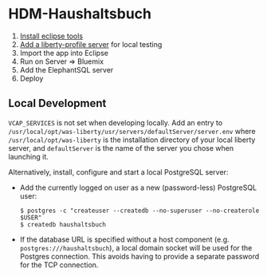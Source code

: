 # HDM-Haushaltsbuch

1. [Install eclipse tools](https://developer.ibm.com/wasdev/getstarted/)
1. [Add a liberty-profile server](https://developer.ibm.com/wasdev/docs/developing-applications-wdt-liberty-profile/) for local testing
1. Import the app into Eclipse
1. Run on Server => Bluemix
1. Add the ElephantSQL server
1. Deploy

## Local Development

`VCAP_SERVICES` is not set when developing locally. Add an entry to `/usr/local/opt/was-liberty/usr/servers/defaultServer/server.env` where `/usr/local/opt/was-liberty` is the installation directory of your local liberty server, and `defaultServer` is the name of the server you chose when launching it.

Alternatively, install, configure and start a local PostgreSQL server:

* Add the currently logged on user as a new (password-less) PostgreSQL user:

  ```
  $ postgres -c "createuser --createdb --no-superuser --no-createrole $USER"
  $ createdb haushaltsbuch
  ```

* If the database URL is specified without a host component (e.g. `postgres:///haushaltsbuch`), a local domain socket will be used for the Postgres connection. This avoids having to provide a separate password for the TCP connection.
